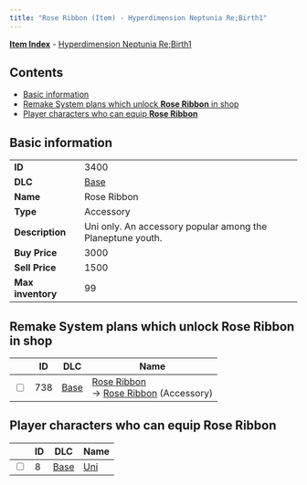 ```yaml
---
title: "Rose Ribbon (Item) - Hyperdimension Neptunia Re;Birth1"
---
```


[**Item Index**](/neptunia/rb1/item/index.html) - [Hyperdimension Neptunia Re;Birth1](/neptunia/rb1)

## Contents

- [Basic information](#basic-information)
- [Remake System plans which unlock **Rose Ribbon** in shop](#remake-system-plans-which-unlock-rose-ribbon-in-shop)
- [Player characters who can equip **Rose Ribbon**](#player-characters-who-can-equip-rose-ribbon)

## Basic information

|   |   |
| -- | -- |
| **ID** | 3400 |
| **DLC** | [Base](/neptunia/rb1/dlc/1-base.html) |
| **Name** | Rose Ribbon |
| **Type** | Accessory |
| **Description** | Uni only. An accessory popular among the Planeptune youth. |
| **Buy Price** | 3000 |
| **Sell Price** | 1500 |
| **Max inventory** | 99 |

## Remake System plans which unlock **Rose Ribbon** in shop

|    | ID | DLC | Name |
| -- | -- | --- | ---- |
| <input type="checkbox" id="rb1-remake-1-738" class="trackbox" /> | 738 | [Base](/neptunia/rb1/dlc/1-base.html) | [Rose Ribbon](/neptunia/rb1/remake/1-738-rose-ribbon.html)<br />→ [Rose Ribbon](/neptunia/rb1/item/1-3400-rose-ribbon.html) (Accessory) |

## Player characters who can equip **Rose Ribbon**

|    | ID | DLC | Name |
| -- | -- | --- | ---- |
| <input type="checkbox" id="rb1-player-1-8" class="trackbox" /> | 8 | [Base](/neptunia/rb1/dlc/1-base.html) | [Uni](/neptunia/rb1/player/1-8-uni.html) |